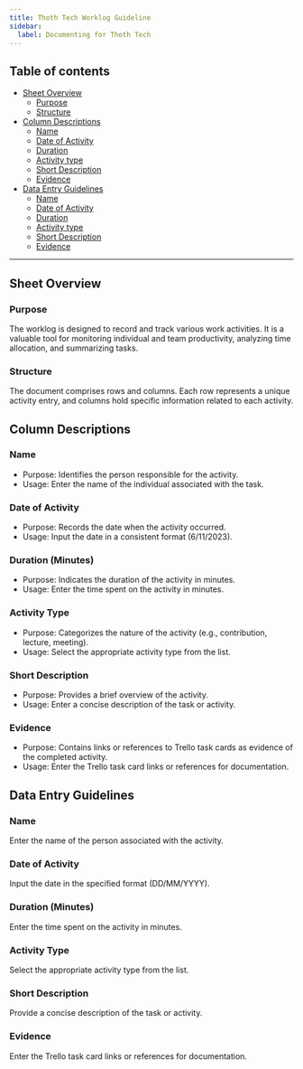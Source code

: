 ```yaml
---
title: Thoth Tech Worklog Guideline
sidebar:
  label: Documenting for Thoth Tech
---
```


## Table of contents

- [Sheet Overview](#sheet-overview)
  - [Purpose](#purpose)
  - [Structure](#structure)
- [Column Descriptions](#column-descriptions)
  - [Name](#name)
  - [Date of Activity](#date-of-activity)
  - [Duration](#duration)
  - [Activity type](#activity-type)
  - [Short Description](#short-description)
  - [Evidence](#evidence)
- [Data Entry Guidelines](#data-entry-guidelines)
  - [Name](#name)
  - [Date of Activity](#date-of-activity)
  - [Duration](#duration)
  - [Activity type](#activity-type)
  - [Short Description](#short-description)
  - [Evidence](#evidence)

---

## Sheet Overview

### Purpose

The worklog is designed to record and track various work activities. It is a valuable tool for monitoring individual and team productivity, analyzing time allocation, and summarizing tasks.

### Structure

The document comprises rows and columns. Each row represents a unique activity entry, and columns hold specific information related to each activity.

## Column Descriptions

### Name

- Purpose: Identifies the person responsible for the activity.
- Usage: Enter the name of the individual associated with the task.

### Date of Activity

- Purpose: Records the date when the activity occurred.
- Usage: Input the date in a consistent format (6/11/2023).

### Duration (Minutes)

- Purpose: Indicates the duration of the activity in minutes.
- Usage: Enter the time spent on the activity in minutes.

### Activity Type

- Purpose: Categorizes the nature of the activity (e.g., contribution, lecture, meeting).
- Usage: Select the appropriate activity type from the list.

### Short Description

- Purpose: Provides a brief overview of the activity.
- Usage: Enter a concise description of the task or activity.

### Evidence

- Purpose: Contains links or references to Trello task cards as evidence of the completed activity.
- Usage: Enter the Trello task card links or references for documentation.

## Data Entry Guidelines

### Name

Enter the name of the person associated with the activity.

### Date of Activity

Input the date in the specified format (DD/MM/YYYY).

### Duration (Minutes)

Enter the time spent on the activity in minutes.

### Activity Type

Select the appropriate activity type from the list.

### Short Description

Provide a concise description of the task or activity.

### Evidence

Enter the Trello task card links or references for documentation.
